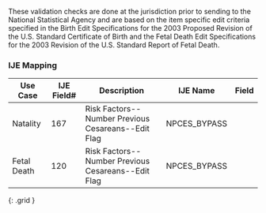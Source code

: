 These validation checks are done at the jurisdiction prior to sending to the National Statistical Agency and are based on the item specific edit criteria specified in the Birth Edit Specifications for the 2003 Proposed Revision of the U.S. Standard Certificate of Birth and the Fetal Death Edit Specifications for the 2003 Revision of the U.S. Standard Report of Fetal Death.
### IJE Mapping

| **Use Case** | **IJE Field#** | **Description** | **IJE Name** | **Field** |
| ------------ | -------------- | --------------- | ------------ | --------- |
| Natality | 167 | Risk Factors--Number Previous Cesareans--Edit Flag | NPCES_BYPASS |  |
| Fetal Death | 120 | Risk Factors--Number Previous Cesareans--Edit Flag | NPCES_BYPASS |  |
{: .grid }

